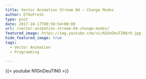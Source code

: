 ```yaml
---
title: Vector Animation Stream 04 – Change Modes
author: ETdoFresh
type: post
date: 2017-10-17T00:50:54+00:00
url: /vector-animation-stream-04-change-modes/
featured_image: https://img.youtube.com/vi/N1GnDeuTIN0/0.jpg
hide_featured_image: true
tags:
  - Vector Animation
  - Programming

---
```


{{< youtube N1GnDeuTIN0 >}}
